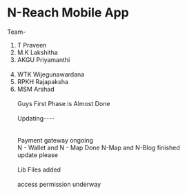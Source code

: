 # N-Reach Mobile App
Team- <br>
1. T Praveen
2. M.K Lakshitha
3. AKGU Priyamanthi<br><br>
4. WTK Wijegunawardana <br>
5. RPKH Rajapaksha <br>
6. MSM Arshad<br>
<br>Guys First Phase is Almost Done</br>
<br> Updating---- </br><br>
<br>Payment gateway ongoing</br>
   N - Wallet and N - Map Done
   N-Map and N-Blog finished
<br> update please </br>
<br>Lib Files added </br>
<br> access permission underway</br>

